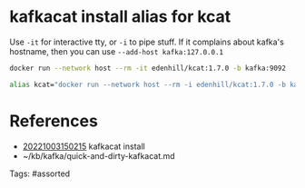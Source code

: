 # kafkacat install alias for kcat
Use `-it` for interactive tty, or `-i` to pipe stuff.
If it complains about kafka's hostname, then you can use `--add-host kafka:127.0.0.1`
```bash
docker run --network host --rm -it edenhill/kcat:1.7.0 -b kafka:9092

alias kcat="docker run --network host --rm -i edenhill/kcat:1.7.0 -b kafka:9092"
```

# References
- [20221003150215](/zet/20221003150215/) kafkacat install
- ~/kb/kafka/quick-and-dirty-kafkacat.md

Tags:
    #assorted

